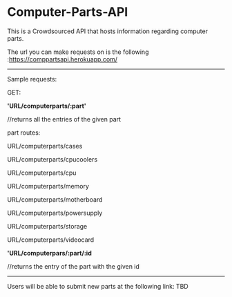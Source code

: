 # Computer-Parts-API


This is a Crowdsourced API that hosts information regarding computer parts.

The url you can make requests on is the following :https://comppartsapi.herokuapp.com/

----------------------

Sample requests:


GET:

**'URL/computerparts/:part'**

  //returns all the entries of the given part

  part routes:

  URL/computerparts/cases

  URL/computerparts/cpucoolers

  URL/computerparts/cpu

  URL/computerparts/memory

  URL/computerparts/motherboard

  URL/computerparts/powersupply

  URL/computerparts/storage

  URL/computerparts/videocard



**'URL/computerpars/:part/:id**

  //returns the entry of the part with the given id


-----------------------------------

Users will be able to submit new parts at the following link: TBD
